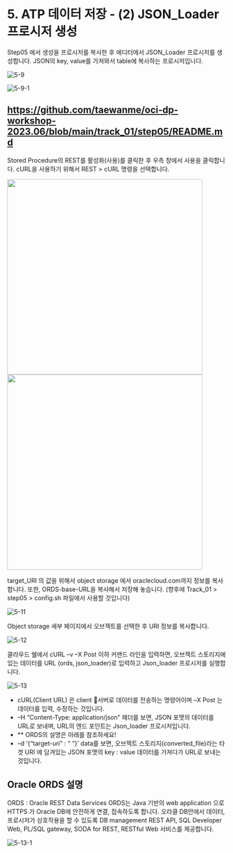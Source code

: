 
# 5. ATP 데이터 저장 - (2) JSON_Loader  프로시저 생성

Step05 에서 생성을 프로시저를  복사한 후 에디터에서 JSON_Loader 프로시저를 생성합니다. JSON의 key, value를 가져와서 table에 복사하는 프로시저입니다.  

![5-9](https://github.com/oraclekr-data-platform/ODWS-S01-OCI-data-pipeline/assets/150219167/82472861-374e-4324-9e29-1ad2b594b294)

![5-9-1](https://github.com/oraclekr-data-platform/ODWS-S01-OCI-data-pipeline/assets/150219167/7a006ffe-fa26-4a49-bb3d-a1c47da6acd5)


## https://github.com/taewanme/oci-dp-workshop-2023.06/blob/main/track_01/step05/README.md





Stored Procedure의 REST를 활성화(사용)를 클릭한 후 우측 창에서 사용을 클릭합니다. cURL을 사용하기 위해서 REST > cURL 명령을 선택합니다.  

<img src="https://github.com/oraclekr-data-platform/ODWS-S01-OCI-data-pipeline/assets/150219167/aa58d72e-f830-4068-a259-3f723556bd6c" height="450px">



<img src="https://github.com/oraclekr-data-platform/ODWS-S01-OCI-data-pipeline/assets/150219167/27e930bc-b4bc-498a-b11e-c32e0713a6cc" height="450px">




target_URI 의 값을 위해서 object storage  에서 oraclecloud.com까지 정보를 복사합니다. 
또한, ORDS-base-URL을 복사해서 저장해 놓습니다. (향후에 Track_01 > step05 > config.sh 파일에서 사용할 것입니다)

![5-11](https://github.com/oraclekr-data-platform/ODWS-S01-OCI-data-pipeline/assets/150219167/de1b782b-4973-4622-8a28-b93067c2f242)



Object storage 세부 페이지에서 오브젝트를 선택한 후 URI 정보를 복사합니다. 

![5-12](https://github.com/oraclekr-data-platform/ODWS-S01-OCI-data-pipeline/assets/150219167/5712bd31-a77c-47e7-be58-b41002437844)

클라우드 쉘에서 cURL –v –X Post 이하 커맨드 라인을 입력하면, 오브젝트 스토리지에 있는 데이터를 URL (ords, json_loader)로 입력하고 Json_loader 프로시저를 실행합니다. 

![5-13](https://github.com/oraclekr-data-platform/ODWS-S01-OCI-data-pipeline/assets/150219167/fe09774d-cafa-45da-af1f-093d95246501)

* cURL(Client URL) 은 client 서버로 데이터를 전송하는 명령어이며 –X Post 는 데이터를 입력, 수정하는 것입니다. 
* –H “Content-Type: application/json” 헤더를 보면, JSON 포맷의 데이터를 URL로 보내며, URL의 엔드 포인트는 Json_loader 프로시저입니다.
* ** ORDS의 설명은 아래를 참조하세요! 
 * –d ‘{“target-uri” :    “   ”}’ data를 보면, 오브젝트 스토리지(converted_file)라는 타겟 URI 에 담겨있는 JSON 포맷의 key : value 데이터를 가져다가 URL로 보내는 것입니다.  


##  Oracle ORDS 설명

ORDS : Oracle REST Data Services 
ORDS는 Java 기반의 web application 으로 HTTPS 가 Oracle DB에 안전하게 연결, 접속하도록 합니다. 
오라클 DB안에서 데이터, 프로시저가 상호작용을 할 수 있도록 DB management REST API, SQL Developer Web, PL/SQL gateway, SODA for REST, RESTful Web 서비스를 제공합니다.

![5-13-1](https://github.com/oraclekr-data-platform/ODWS-S01-OCI-data-pipeline/assets/150219167/45fb6740-be00-4a88-9b11-90989faa2f64)

